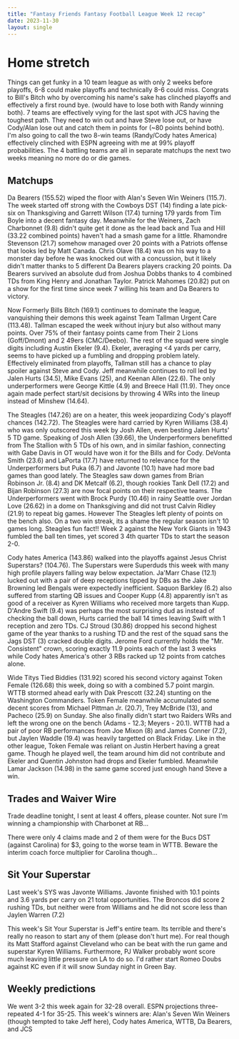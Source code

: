 ```yaml
---
title: "Fantasy Friends Fantasy Football League Week 12 recap"
date: 2023-11-30
layout: single
---
```


# Home stretch

Things can get funky in a 10 team league as with only 2 weeks before playoffs, 6-8 could make playoffs and technically 8-6 could miss. Congrats to Bill's Bitch who by overcoming his name's sake has clinched playoffs and effectively a first round bye. (would have to lose both with Randy winning both). 7 teams are effectively vying for the last spot with JCS having the toughest path. They need to win out and have Steve lose out, or have Cody/Alan lose out and catch them in points for (~80 points behind both). I'm also going to call the two 8-win teams (Randy/Cody hates America) effectively clinched with ESPN agreeing with me at 99% playoff probabilities. The 4 battling teams are all in separate matchups the next two weeks meaning no more do or die games.


## Matchups

Da Bearers (155.52) wiped the floor with Alan's Seven Win Weiners (115.7). The week started off strong with the Cowboys DST (14) finding a late pick-six on Thanksgiving and Garrett Wilson (17.4) turning 179 yards from Tim Boyle into a decent fantasy day. Meanwhile for the Weiners, Zach Charbonnet (9.8) didn't quite get it done as the lead back and Tua and Hill (33.22 combined points) haven't had a smash game for a little. Rhamondre Stevenson (21.7) somehow managed over 20 points with a Patriots offense that looks led by Matt Canada. Chris Olave (18.4) was on his way to a monster day before he was knocked out with a concussion, but it likely didn't matter thanks to 5 different Da Bearers players cracking 20 points. Da Bearers survived an absolute dud from Joshua Dobbs thanks to 4 combined TDs from King Henry and Jonathan Taylor. Patrick Mahomes (20.82) put on a show for the first time since week 7 willing his team and Da Bearers to victory.

Now Formerly Bills Bitch (169.1) continues to dominate the league, vanquishing their demons this week against Team Tallman Urgent Care (113.48). Tallman escaped the week without injury but also without many points. Over 75% of their fantasy points came from Their 2 Lions (Goff/Dmont) and 2 49ers (CMC/Deebo). The rest of the squad were single digits including Austin Ekeler (9.4). Ekeler, averaging <4 yards per carry, seems to have picked up a fumbling and dropping problem lately. Effectively eliminated from playoffs, Tallman still has a chance to play spoiler against Steve and Cody. Jeff meanwhile continues to roll led by Jalen Hurts (34.5), Mike Evans (25), and Keenan Allen (22.6). The only underperformers were George Kittle (4.9) and Breece Hall (11.9). They once again made perfect start/sit decisions by throwing 4 WRs into the lineup instead of Minshew (14.64).

The Steagles (147.26) are on a heater, this week jeopardizing Cody's playoff chances (142.72). The Steagles were hard carried by Kyren Williams (38.4) who was only outscored this week by Josh Allen, even besting Jalen Hurts' 5 TD game. Speaking of Josh Allen (39.66), the Underperformers benefitted from The Stallion with 5 TDs of his own, and in similar fashion, connecting with Gabe Davis in OT would have won it for the Bills and for Cody. DeVonta Smith (23.6) and LaPorta (17.7) have returned to relevance for the Underperformers but Puka (6.7) and Javonte (10.1) have had more bad games than good lately. The Steagles saw down games from Brian Robinson Jr. (8.4) and DK Metcalf (6.2), though rookies Tank Dell (17.2) and Bijan Robinson (27.3) are now focal points on their respective teams. The Underperformers went with Brock Purdy (10.46) in rainy Seattle over Jordan Love (26.62) in a dome on Thanksgiving and did not trust Calvin Ridley (21.9) to repeat big games. However The Steagles left plenty of points on the bench also. On a two win streak, its a shame the regular season isn't 10 games long. Steagles fun fact!! Week 2 against the New York Giants in 1943 fumbled the ball ten times, yet scored 3 4th quarter TDs to start the season 2-0.

Cody hates America (143.86) walked into the playoffs against Jesus Christ Superstars? (104.76). The Superstars were Superduds this week with many high profile players falling way below expectation. Ja'Marr Chase (12.1) lucked out with a pair of deep receptions tipped by DBs as the Jake Browning led Bengals were expectedly inefficient. Saquon Barkley (6.2) also suffered from starting QB issues and Cooper Kupp (4.8) apparently isn't as good of a receiver as Kyren Williams who received more targets than Kupp. D'Andre Swift (9.4) was perhaps the most surprising dud as instead of checking the ball down, Hurts carried the ball 14 times leaving Swift with 1 reception and zero TDs. CJ Stroud (30.86) dropped his second highest game of the year thanks to a rushing TD and the rest of the squad sans the Jags DST (3) cracked double digits. Jerome Ford currently holds the "Mr. Consistent" crown, scoring exactly 11.9 points each of the last 3 weeks while Cody hates America's other 3 RBs racked up 12 points from catches alone.

Wide Titys Tied Biddies (131.92) scored his second victory against Token Female (126.68) this week, doing so with a combined 5.7 point margin. WTTB stormed ahead early with Dak Prescott (32.24) stunting on the Washington Commanders. Token Female meanwhile accumulated some decent scores from Michael Pittman Jr. (20.7), Trey McBride (13), and Pacheco (25.9) on Sunday. She also finally didn't start two Raiders WRs and left the wrong one on the bench (Adams - 12.3; Meyers - 20.1). WTTB had a pair of poor RB performances from Joe Mixon (8) and James Conner (7.2), but Jaylen Waddle (19.4) was heavily targetted on Black Friday. Like in the other league, Token Female was reliant on Justin Herbert having a great game. Though he played well, the team around him did not contribute and Ekeler and Quentin Johnston had drops and Ekeler fumbled. Meanwhile Lamar Jackson (14.98) in the same game scored just enough hand Steve a win.


## Trades and Waiver Wire

Trade deadline tonight, I sent at least 4 offers, please counter. Not sure I'm winning a championship with Charbonet at RB...

There were only 4 claims made and 2 of them were for the Bucs DST (against Carolina) for $3, going to the worse team in WTTB. Beware the interim coach force multiplier for Carolina though...


## Sit Your Superstar

Last week's SYS was Javonte Williams. Javonte finished with 10.1 points and 3.6 yards per carry on 21 total opportunities. The Broncos did score 2 rushing TDs, but neither were from Williams and he did not score less than Jaylen Warren (7.2)

This week's Sit Your Superstar is Jeff's entire team. Its terrible and there's really no reason to start any of them (please don't hurt me). For real though its Matt Stafford against Cleveland who can be beat with the run game and superstar Kyren Williams. Furthermore, PJ Walker probably wont score much leaving little pressure on LA to do so. I'd rather start Romeo Doubs against KC even if it will snow Sunday night in Green Bay.


## Weekly predictions

We went 3-2 this week again for 32-28 overall. ESPN projections three-repeated 4-1 for 35-25. This week's winners are: Alan's Seven Win Weiners (though tempted to take Jeff here), Cody hates America, WTTB, Da Bearers, and JCS











